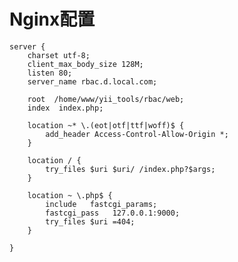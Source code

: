 Nginx配置
=======================

    server {
        charset utf-8;
        client_max_body_size 128M;
        listen 80;
        server_name rbac.d.local.com;
   
        root  /home/www/yii_tools/rbac/web;
        index  index.php;
    
        location ~* \.(eot|otf|ttf|woff)$ {
           	add_header Access-Control-Allow-Origin *;
        }
    
        location / {
            try_files $uri $uri/ /index.php?$args;
        }
    
        location ~ \.php$ {
            include   fastcgi_params;
            fastcgi_pass   127.0.0.1:9000;
            try_files $uri =404;
        }
   
    }